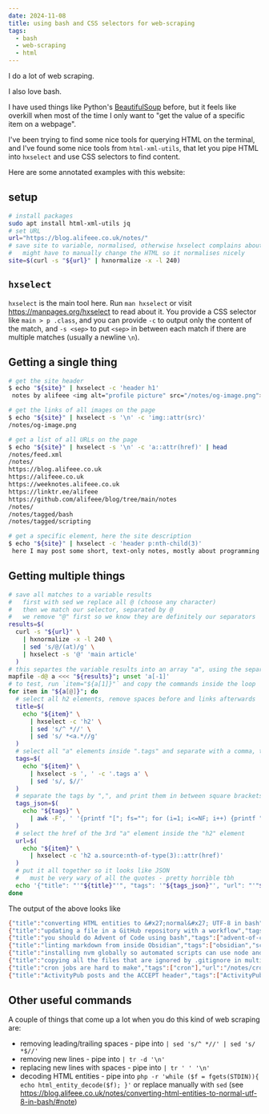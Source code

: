 ```yaml
---
date: 2024-11-08
title: using bash and CSS selectors for web-scraping
tags:
  - bash
  - web-scraping
  - html
---
```

I do a lot of web scraping.

I also love bash.

I have used things like Python's [BeautifulSoup](https://beautiful-soup-4.readthedocs.io/en/latest/) before, but it feels like overkill when most of the time I only want to "get the value of a specific item on a webpage".

I've been trying to find some nice tools for querying HTML on the terminal, and I've found some nice tools from `html-xml-utils`, that let you pipe HTML into `hxselect` and use CSS selectors to find content.

Here are some annotated examples with this website:

## setup

```bash
# install packages
sudo apt install html-xml-utils jq
# set URL
url="https://blog.alifeee.co.uk/notes/"
# save site to variable, normalised, otherwise hxselect complains about invalid HTML
#   might have to manually change the HTML so it normalises nicely
site=$(curl -s "${url}" | hxnormalize -x -l 240)
```

## `hxselect`

`hxselect` is the main tool here. Run `man hxselect` or visit <https://manpages.org/hxselect> to read about it. You provide a CSS selector like `main > p .class`, and you can provide `-c` to output only the content of the match, and `-s <sep>` to put `<sep>` in between each match if there are multiple matches (usually a newline `\n`).

## Getting a single thing

```bash
# get the site header
$ echo "${site}" | hxselect -c 'header h1'
 notes by alifeee <img alt="profile picture" src="/notes/og-image.png"></img> <a class="source" href="/notes/feed.xml">rss</a>

# get the links of all images on the page
$ echo "${site}" | hxselect -s '\n' -c 'img::attr(src)'
/notes/og-image.png

# get a list of all URLs on the page
$ echo "${site}" | hxselect -s '\n' -c 'a::attr(href)' | head
/notes/feed.xml
/notes/
https://blog.alifeee.co.uk
https://alifeee.co.uk
https://weeknotes.alifeee.co.uk
https://linktr.ee/alifeee
https://github.com/alifeee/blog/tree/main/notes
/notes/
/notes/tagged/bash
/notes/tagged/scripting

# get a specific element, here the site description
$ echo "${site}" | hxselect -c 'header p:nth-child(3)'
 here I may post some short, text-only notes, mostly about programming. <a href="https://github.com/alifeee/blog/tree/main/notes">source code</a>.
```

## Getting multiple things

```bash
# save all matches to a variable results
#   first with sed we replace all @ (choose any character)
#   then we match our selector, separated by @
#   we remove "@" first so we know they are definitely our separators
results=$(
  curl -s "${url}" \
    | hxnormalize -x -l 240 \
    | sed 's/@/(at)/g' \
    | hxselect -s '@' 'main article'
  )
# this separtes the variable results into an array "a", using the separator @
mapfile -d@ a <<< "${results}"; unset 'a[-1]'
# to test, run `item="${a[1]}"` and copy the commands inside the loop
for item in "${a[@]}"; do
  # select all h2 elements, remove spaces before and links afterwards
  title=$(
    echo "${item}" \
      | hxselect -c 'h2' \
      | sed 's/^ *//' \
      | sed 's/ *<a.*//g'
  )
  # select all "a" elements inside ".tags" and separate with a comma, then remove final comma
  tags=$(
    echo "${item}" \
      | hxselect -s ', ' -c '.tags a' \
      | sed 's/, $//'
  )
  # separate the tags by ",", and print them in between square brackets so it looks like json
  tags_json=$(
    echo "${tags}" \
      | awk -F', ' '{printf "["; fs=""; for (i=1; i<=NF; i++) {printf "%s\"%s\"", fs, $i; fs=", "}; printf "]"}'
  )
  # select the href of the 3rd "a" element inside the "h2" element
  url=$(
    echo "${item}" \
      | hxselect -c 'h2 a.source:nth-of-type(3)::attr(href)'
  )
  # put it all together so it looks like JSON
  #   must be very wary of all the quotes - pretty horrible tbh
  echo '{"title": "'"${title}"'", "tags": '"${tags_json}"', "url": "'"${url}"'"}' | jq
done
```

The output of the above looks like

```bash
{"title":"converting HTML entities to &#x27;normal&#x27; UTF-8 in bash","tags":["bash","html"],"url":"#updating-a-file-in-a-github-repository-with-a-workflow"}
{"title":"updating a file in a GitHub repository with a workflow","tags":["github-actions","github","scripting"],"url":"/notes/updating-a-file-in-a-git-hub-repository-with-a-workflow/#note"}
{"title":"you should do Advent of Code using bash","tags":["advent-of-code","bash"],"url":"/notes/you-should-do-advent-of-code-using-bash/#note"}
{"title":"linting markdown from inside Obsidian","tags":["obsidian","scripting","markdown"],"url":"/notes/linting-markdown-from-inside-obsidian/#note"}
{"title":"installing nvm globally so automated scripts can use node and npm","tags":["node","scripting"],"url":"/notes/installing-nvm-globally-so-automated-scripts-can-use-node-and-npm/#note"}
{"title":"copying all the files that are ignored by .gitignore in multiple projects","tags":["bash","git"],"url":"/notes/copying-all-the-files-that-are-ignored-by-gitignore-in-multiple-projects/#note"}
{"title":"cron jobs are hard to make","tags":["cron"],"url":"/notes/cron-jobs-are-hard-to-make/#note"}
{"title":"ActivityPub posts and the ACCEPT header","tags":["ActivityPub"],"url":"/notes/activity-pub-posts-and-the-accept-header/#note"}
```

## Other useful commands

A couple of things that come up a lot when you do this kind of web scraping are:

- removing leading/trailing spaces - pipe into `| sed 's/^ *//' | sed 's/ *$//'`
- removing new lines - pipe into `| tr -d '\n'`
- replacing new lines with spaces - pipe into `| tr ' ' '\n'`
- decoding HTML entities - pipe into `php -r 'while ($f = fgets(STDIN)){ echo html_entity_decode($f); }'` or replace manually with `sed` (see <https://blog.alifeee.co.uk/notes/converting-html-entities-to-normal-utf-8-in-bash/#note>)
